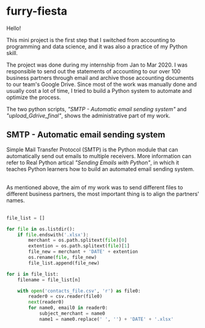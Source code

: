# furry-fiesta

Hello!

This mini project is the first step that I switched from accounting to programming and data science, and it was also a practice of my Python skill.

The project was done during my internship from Jan to Mar 2020. 
I was responsible to send out the statements of accounting to our over 100 business partners through email and archive those accounting documents to our team's Google Drive. 
Since most of the work was manually done and usually cost a lot of time, I tried to build a Python system to automate and optimize the process.

The two python scripts, _"SMTP - Automatic email sending system"_ and _"upload_Gdrive_final"_, shows the administrative part of my work. 


## SMTP - Automatic email sending system

Simple Mail Transfer Protocol (SMTP) is the Python module that can automatically send out emails to multiple receivers. More information can refer to Real Python artical _"Sending Emails with Python"_, in which it teaches Python learners how to build an automated email sending system.  <br><br/>

As mentioned above, the aim of my work was to send different files to different business partners, the most important thing is to align the partners' names.  <br><br/>



```py
file_list = []

for file in os.listdir():
    if file.endswith('.xlsx'):
        merchant = os.path.splitext(file)[0]
        extention = os.path.splitext(file)[1]
        file_new = merchant + 'DATE' + extention
        os.rename(file, file_new)
        file_list.append(file_new)
```


```py
for i in file_list:
    filename = file_list[n]

    with open('contacts_file.csv', 'r') as file0:
        reader0 = csv.reader(file0)
        next(reader0)
        for name0, email0 in reader0:
            subject_merchant = name0
            name1 = name0.replace(' ', '') + 'DATE' + '.xlsx'
```
